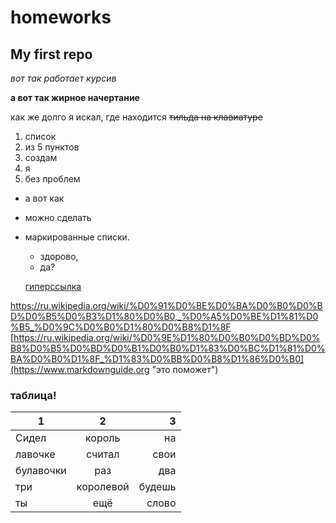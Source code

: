 # homeworks
## My first repo
*вот так работает курсив*


**а вот так жирное начертание**


как же долго я искал, где находится ~~тильда на клавиатуре~~


1. список
2. из 5 пунктов
3. создам
4. я
1. без проблем
+ а вот как
- можно сделать
+ маркированные списки.
  - здорово,
  * да?
  
  
  [гиперссылка](https://ru.wikipedia.org/wiki/Sonic_Dash) 

<https://ru.wikipedia.org/wiki/%D0%91%D0%BE%D0%BA%D0%B0%D0%BD%D0%B5%D0%B3%D1%80%D0%B0,_%D0%A5%D0%BE%D1%81%D0%B5_%D0%9C%D0%B0%D1%80%D0%B8%D1%8F>
[https://ru.wikipedia.org/wiki/%D0%9E%D1%80%D0%B0%D0%BD%D0%B8%D0%B5%D0%BD%D0%B1%D0%B0%D1%83%D0%BC%D1%81%D0%BA%D0%B0%D1%8F_%D1%83%D0%BB%D0%B8%D1%86%D0%B0](https://www.markdownguide.org "это поможет")


 ### таблица!
 1|2|3
 ---|:---:|---:
 Сидел|король|на
 лавочке|считал|свои
 булавочки|раз|два
 три|королевой|будешь 
 ты|ещё|слово 
